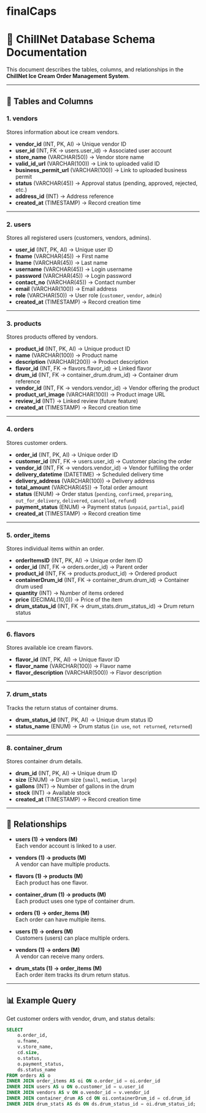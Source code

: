 # finalCaps

# 🍦 ChillNet Database Schema Documentation

This document describes the tables, columns, and relationships in the **ChillNet Ice Cream Order Management System**.

---

## 📌 Tables and Columns

### 1. vendors
Stores information about ice cream vendors.

- **vendor_id** (INT, PK, AI) → Unique vendor ID  
- **user_id** (INT, FK → users.user_id) → Associated user account  
- **store_name** (VARCHAR(50)) → Vendor store name  
- **valid_id_url** (VARCHAR(100)) → Link to uploaded valid ID  
- **business_permit_url** (VARCHAR(100)) → Link to uploaded business permit  
- **status** (VARCHAR(45)) → Approval status (pending, approved, rejected, etc.)  
- **address_id** (INT) → Address reference  
- **created_at** (TIMESTAMP) → Record creation time  

---

### 2. users
Stores all registered users (customers, vendors, admins).

- **user_id** (INT, PK, AI) → Unique user ID  
- **fname** (VARCHAR(45)) → First name  
- **lname** (VARCHAR(45)) → Last name  
- **username** (VARCHAR(45)) → Login username  
- **password** (VARCHAR(45)) → Login password  
- **contact_no** (VARCHAR(45)) → Contact number  
- **email** (VARCHAR(100)) → Email address  
- **role** (VARCHAR(50)) → User role (`customer`, `vendor`, `admin`)  
- **created_at** (TIMESTAMP) → Record creation time  

---

### 3. products
Stores products offered by vendors.

- **product_id** (INT, PK, AI) → Unique product ID  
- **name** (VARCHAR(100)) → Product name  
- **description** (VARCHAR(200)) → Product description  
- **flavor_id** (INT, FK → flavors.flavor_id) → Linked flavor  
- **drum_id** (INT, FK → container_drum.drum_id) → Container drum reference  
- **vendor_id** (INT, FK → vendors.vendor_id) → Vendor offering the product  
- **product_url_image** (VARCHAR(100)) → Product image URL  
- **review_id** (INT) → Linked review (future feature)  
- **created_at** (TIMESTAMP) → Record creation time  

---

### 4. orders
Stores customer orders.

- **order_id** (INT, PK, AI) → Unique order ID  
- **customer_id** (INT, FK → users.user_id) → Customer placing the order  
- **vendor_id** (INT, FK → vendors.vendor_id) → Vendor fulfilling the order  
- **delivery_datetime** (DATETIME) → Scheduled delivery time  
- **delivery_address** (VARCHAR(100)) → Delivery address  
- **total_amount** (VARCHAR(45)) → Total order amount  
- **status** (ENUM) → Order status (`pending`, `confirmed`, `preparing`, `out_for_delivery`, `delivered`, `cancelled`, `refund`)  
- **payment_status** (ENUM) → Payment status (`unpaid`, `partial`, `paid`)  
- **created_at** (TIMESTAMP) → Record creation time  

---

### 5. order_items
Stores individual items within an order.

- **orderItemsID** (INT, PK, AI) → Unique order item ID  
- **order_id** (INT, FK → orders.order_id) → Parent order  
- **product_id** (INT, FK → products.product_id) → Ordered product  
- **containerDrum_id** (INT, FK → container_drum.drum_id) → Container drum used  
- **quantity** (INT) → Number of items ordered  
- **price** (DECIMAL(10,0)) → Price of the item  
- **drum_status_id** (INT, FK → drum_stats.drum_status_id) → Drum return status  

---

### 6. flavors
Stores available ice cream flavors.

- **flavor_id** (INT, PK, AI) → Unique flavor ID  
- **flavor_name** (VARCHAR(100)) → Flavor name  
- **flavor_description** (VARCHAR(500)) → Flavor description  

---

### 7. drum_stats
Tracks the return status of container drums.

- **drum_status_id** (INT, PK, AI) → Unique drum status ID  
- **status_name** (ENUM) → Drum status (`in use`, `not returned`, `returned`)  

---

### 8. container_drum
Stores container drum details.

- **drum_id** (INT, PK, AI) → Unique drum ID  
- **size** (ENUM) → Drum size (`small`, `medium`, `large`)  
- **gallons** (INT) → Number of gallons in the drum  
- **stock** (INT) → Available stock  
- **created_at** (TIMESTAMP) → Record creation time  

---

## 🔗 Relationships

- **users (1) → vendors (M)**  
  Each vendor account is linked to a user.  

- **vendors (1) → products (M)**  
  A vendor can have multiple products.  

- **flavors (1) → products (M)**  
  Each product has one flavor.  

- **container_drum (1) → products (M)**  
  Each product uses one type of container drum.  

- **orders (1) → order_items (M)**  
  Each order can have multiple items.  

- **users (1) → orders (M)**  
  Customers (users) can place multiple orders.  

- **vendors (1) → orders (M)**  
  A vendor can receive many orders.  

- **drum_stats (1) → order_items (M)**  
  Each order item tracks its drum return status.  

---

## 📊 Example Query

Get customer orders with vendor, drum, and status details:

```sql
SELECT 
    o.order_id, 
    u.fname, 
    v.store_name, 
    cd.size, 
    o.status, 
    o.payment_status, 
    ds.status_name
FROM orders AS o
INNER JOIN order_items AS oi ON o.order_id = oi.order_id
INNER JOIN users AS u ON o.customer_id = u.user_id
INNER JOIN vendors AS v ON o.vendor_id = v.vendor_id
INNER JOIN container_drum AS cd ON oi.containerDrum_id = cd.drum_id
INNER JOIN drum_stats AS ds ON ds.drum_status_id = oi.drum_status_id;